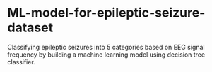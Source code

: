 # ML-model-for-epileptic-seizure-dataset
Classifying epileptic seizures into 5 categories based on EEG signal frequency by building a machine learning model using decision tree classifier.
